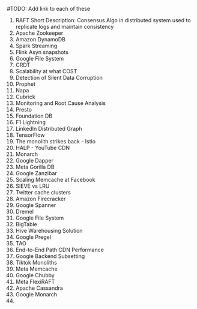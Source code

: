 
#TODO: Add link to each of these

1. RAFT 
    Short Description: Consensus Algo in distributed system used to replicate logs and maintain consistency
2. Apache Zookeeper
3. Amazon DynamoDB
4. Spark Streaming
5. Flink Asyn snapshots
6. Google File System
7. CRDT
8. Scalability at what COST
9. Detection of Silent Data Corruption
10. Prophet
11. Napa
12. Cubrick
13. Monitoring and Root Cause Analysis
14. Presto
15. Foundation DB
16. F1 Lightning
17. LinkedIn Distributed Graph
18. TensorFlow
19. The monolith strikes back - Istio
20. HALP - YouTube CDN
21. Monarch
22. Google Dapper
23. Meta Gorilla DB
24. Google Zanzibar
25. Scaling Memcache at Facebook
26. SIEVE vs LRU
27. Twitter cache clusters 
28. Amazon Firecracker
29. Google Spanner
30. Dremel
31. Google File System
32. BigTable
33. Hive Warehousing Solution
34. Google Pregel
35. TAO
36. End-to-End Path CDN Performance
37. Google Backend Subsetting
38. Tiktok Monoliths
39. Meta Memcache
40. Google Chubby 
41. Meta FlexiRAFT
42. Apache Cassandra
43. Google Monarch
44. 

